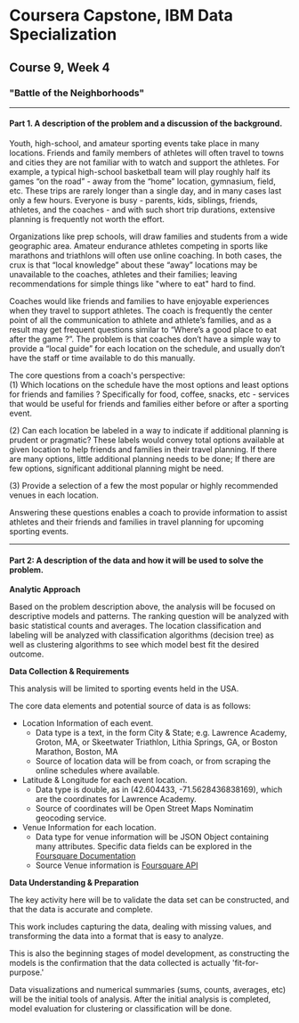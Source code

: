 # Coursera Capstone, IBM Data Specialization
## Course 9, Week 4
### "Battle of the Neighborhoods"

***  

#### Part 1.	A description of the problem and a discussion of the background.


Youth, high-school, and amateur sporting events take place in many locations.    Friends and family members of athletes will often travel to towns and cities they are not familiar with to watch and support the athletes. For example, a typical high-school basketball team will play roughly half its games “on the road” - away from the “home” location, gymnasium, field, etc.  These trips are rarely longer than a single day, and in many cases last only a few hours.  Everyone is busy - parents,  kids, siblings, friends, athletes, and the coaches - and with such short trip durations, extensive planning is frequently not worth the effort.   

Organizations like prep schools, will draw families and students from a wide geographic area. Amateur endurance athletes competing in sports like marathons and triathlons will often use online coaching.  In both cases, the crux is that “local knowledge” about these “away” locations may be unavailable to the coaches, athletes and their families; leaving recommendations for simple things like "where to eat" hard to find.  

Coaches would like friends and families to have enjoyable experiences when they travel to support athletes. The coach is frequently the center point of all the communication to athlete and athlete’s families, and as a result may get frequent questions similar to  “Where’s a good place to eat after the game ?”. The problem is that coaches don’t have a simple way to provide a “local guide” for each location on the schedule, and usually don’t have the staff or time available to do this manually.   

The core questions from a coach's perspective:  
(1) Which locations on the schedule have the most options and least options for friends and families ?  Specifically for food, coffee, snacks, etc - services that would be useful for friends and families either before or after a sporting event.

(2) Can each location be labeled in a way to indicate if additional planning is prudent or pragmatic?  These labels would convey total options available at given location to help friends and families in their travel planning.  If there are many options, little additional planning needs to be done; If there are few options, significant additional planning might be need.  

(3) Provide a selection of a few the most popular or highly recommended venues in each location.  

Answering these questions enables a coach to provide information to assist athletes and their friends and families in travel planning for upcoming sporting events.

***  

#### Part 2: A description of the data and how it will be used to solve the problem.

**Analytic Approach**   

Based on the problem description above, the analysis will be focused on descriptive models and patterns.  The ranking question will be analyzed with basic statistical counts and averages.  The location classification and labeling will be analyzed with classification algorithms (decision tree) as well as clustering algorithms to see which model best fit the desired outcome.

**Data Collection & Requirements**

This analysis will be limited to sporting events held in the USA.

The core data elements and potential source of data is as follows:

  - Location Information of each event.
    - Data type is a text, in the form City & State; e.g. Lawrence Academy, Groton, MA,  or  Skeetwater Triathlon, Lithia Springs, GA, or Boston Marathon, Boston, MA
    - Source of location data will be from coach, or from scraping the online schedules where available.
  - Latitude & Longitude for each event location.
    - Data type is double, as in (42.604433, -71.5628436838169), which are the coordinates for Lawrence Academy.
    - Source of coordinates will be Open Street Maps Nominatim geocoding service.
  - Venue Information for each location.  
    - Data type for venue information will be JSON Object containing many attributes.  Specific data fields can be explored in the [Foursquare Documentation](https://developer.foursquare.com/docs/api/venues/details)  
    - Source Venue information is [Foursquare API](https://developer.foursquare.com/docs)


**Data Understanding & Preparation**

The key activity here will be to validate the data set can be constructed, and that the data is accurate and complete.  

This work includes capturing the data, dealing with missing values, and transforming the data into a format that is easy to analyze.

This is also the beginning stages of model development, as constructing the models is the confirmation that the data collected is actually 'fit-for-purpose.'  

Data visualizations and numerical summaries (sums, counts, averages, etc) will be the initial tools of analysis.  After the initial analysis is completed, model evaluation for clustering or classification will be done.
